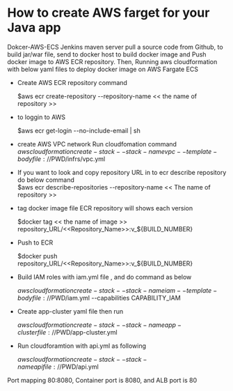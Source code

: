 # How to create AWS farget for your Java app
Dokcer-AWS-ECS
Jenkins maven server pull a source code from Github, to build jar/war file,  send to docker host to build docker image and 
Push docker image to AWS ECR repository.
Then, Running aws cloudformation with below yaml files to deploy docker image on AWS Fargate ECS 

* Create AWS ECR repository command
     
  $aws  ecr create-repository  --repository-name  << the name of repository >>
* to loggin to AWS
   
  $aws  ecr  get-login  --no-include-email  |  sh 
* create AWS VPC network Run cloudfomation command     
   $aws cloudformation create-stack --stack-name vpc --template-body file://$PWD/infrs/vpc.yml
* If you want to look and copy repository URL in to ecr describe repository do below command   
  $aws  ecr  describe-repositories  --repository-name  << The name of repository >>
* tag docker image file ECR repository will shows each version 
     
  $docker  tag << the name of image >>   repository_URL/<<Repository_Name>>:v_${BUILD_NUMBER}
  
* Push to ECR
  
  $docker push repository_URL/<<Repository_Name>>:v_${BUILD_NUMBER}
  
* Build IAM roles with iam.yml file , and do command as below
   
  $aws cloudformation create-stack --stack-name iam --template-body file://$PWD/iam.yml --capabilities  CAPABILITY_IAM
  
* Create app-cluster yaml file then run

  $aws cloudformation create-stack --stack-name  app-cluster  file://$PWD/app-cluster.yml

* Run cloudforamtion with api.yml as following
  
  $aws cloudformation create-stack --stack-name api file://$PWD/api.yml
  
Port mapping 80:8080, Container port is 8080, and ALB port is 80
